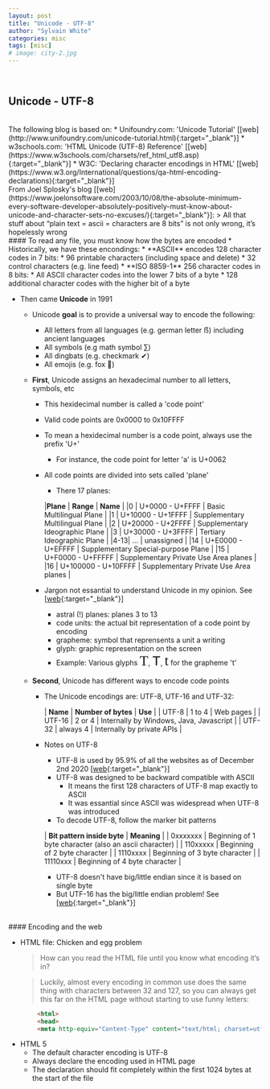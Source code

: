 ```yaml
---
layout: post
title: "Unicode - UTF-8"
author: "Sylvain White"
categories: misc
tags: [misc]
# image: city-2.jpg
---
```


<br/>

## Unicode - UTF-8

<br/>
The following blog is based on:
* Unifoundry.com: 'Unicode Tutorial' [[web](http://www.unifoundry.com/unicode-tutorial.html){:target="_blank"}]
* w3schools.com: 'HTML Unicode (UTF-8) Reference' [[web](https://www.w3schools.com/charsets/ref_html_utf8.asp){:target="_blank"}]
* W3C: 'Declaring character encodings in HTML' [[web](https://www.w3.org/International/questions/qa-html-encoding-declarations){:target="_blank"}]

<br/>
From Joel Splosky's blog [[web](https://www.joelonsoftware.com/2003/10/08/the-absolute-minimum-every-software-developer-absolutely-positively-must-know-about-unicode-and-character-sets-no-excuses/){:target="_blank"}]:
> All that stuff about “plain text = ascii = characters are 8 bits” is not only wrong, it’s hopelessly wrong

<br/>
#### To read any file, you must know how the bytes are encoded
* Historically, we have these encondings:
    * **ASCII** encodes 128 character codes in 7 bits:
        * 96 printable characters (including space and delete) 
        * 32 control characters (e.g. line feed)
    * **ISO 8859-1** 256 character codes in 8 bits:
        * All ASCII character codes into the lower 7 bits of a byte
        * 128 additional character codes with the higher bit of a byte

* Then came **Unicode** in 1991
    * Unicode **goal** is to provide a universal way to encode the following:
        * All letters from all languages (e.g. german letter &#7838;) including ancient languages
        * All symbols (e.g math symbol &#8721;)
        * All dingbats (e.g. checkmark &#10004;)
        * All emojis (e.g. fox &#128054;)
    * **First**, Unicode assigns an hexadecimal number to all letters, symbols, etc
        * This hexidecimal number is called a 'code point' 
        * Valid code points are 0x0000 to 0x10FFFF
        * To mean a hexidecimal number is a code point, always use the prefix 'U+'
            * For instance, the code point for letter 'a' is U+0062
        * All code points are divided into sets called 'plane'
            * There 17 planes:

            |**Plane** | **Range** | **Name** |
            |0	| U+0000 - U+FFFF | Basic Multilingual Plane |
            |1  | U+10000 - U+1FFFF | Supplementary Multilingual Plane |
            |2	| U+20000 - U+2FFFF | Supplementary Ideographic Plane |
            |3	| U+30000 - U+3FFFF | Tertiary Ideographic Plane |
            |4-13| … | unassigned |
            |14	| U+E0000 - U+EFFFF | Supplement­ary Special-purpose Plane | 
            |15	| U+F0000 - U+FFFFF | Supplement­ary Private Use Area planes |
            |16	| U+100000 - U+10FFFF | Supplement­ary Private Use Area planes |
        * Jargon not essantial to understand Unicode in my opinion. See [[web](https://flaviocopes.com/unicode/#code-units){:target="_blank"}]

            * astral (!) planes: planes 3 to 13
            * code units: the actual bit representation of a code point by encoding
            * grapheme: symbol that reprensents a unit a writing
            * glyph: graphic representation on the screen
            * Example: Various glyphs <span style="font-family:'Times New Roman'; font-size:2em;">T</span>, <span style="font-family:Courier; font-size:2em;">T</span>, <span style="font-family:'Times New Roman'; font-size:2em;">t</span> for the grapheme 't'

    * **Second**, Unicode has different ways to encode code points
        * The Unicode encodings are: UTF-8, UTF-16 and UTF-32:

            | **Name** | **Number of bytes** | **Use** |
            | UTF-8	| 1 to 4 | Web pages |
            | UTF-16 | 2 or 4 | Internally by Windows, Java, Javascript |
            | UTF-32 | always 4 | Internally by private APIs |

        * Notes on UTF-8
            * UTF-8 is used by 95.9% of all the websites as of December 2nd 2020 [[web](https://w3techs.com/technologies/overview/character_encoding){:target="_blank"}]
            * UTF-8 was designed to be backward compatible with ASCII
                * It means the first 128 characters of UTF-8 map exactly to ASCII
                * It was essantial since ASCII was widespread when UTF-8 was introduced
            * To decode UTF-8, follow the marker bit patterns

            | **Bit pattern inside byte** | **Meaning** |
            | 0xxxxxxx | Beginning of 1 byte character (also an ascii character) |
            | 110xxxxx | Beginning of 2 byte character |
            | 1110xxxx | Beginning of 3 byte character |
            | 11110xxx | Beginning of 4 byte character |

            * UTF-8 doesn't have big/little endian since it is based on single byte
            * But UTF-16 has the big/little endian problem! See [[web](https://www.w3.org/International/questions/qa-byte-order-mark#){:target="_blank"}]

<br/>
#### Encoding and the web

* HTML file: Chicken and egg problem
    > How can you read the HTML file until you know what encoding it’s in?
    
    > Luckily, almost every encoding in common use does the same thing with characters between 32 and 127, so 
    you can always get this far on the HTML page without starting to use funny letters:

```html
        <html>
        <head>
        <meta http-equiv="Content-Type" content="text/html; charset=utf-8">
```
* HTML 5
    * The default character encoding is UTF-8
    * Always declare the encoding used in HTML page
    * The declaration should fit completely within the first 1024 bytes at the start of the file
